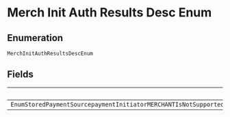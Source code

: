 
# Merch Init Auth Results Desc Enum

## Enumeration

`MerchInitAuthResultsDescEnum`

## Fields

| Name |
|  --- |
| `EnumStoredPaymentSourcepaymentInitiatorMERCHANTIsNotSupportedIf3DSecureAuthenticationResultsArePresentInTheOrder3DSecureAuthenticationResultsCanBePresentInTheOrderOnlyWhenCustomerIsThePaymentInitiatorItIsSemanticallyIncorrectToPerformAMerchantInitiatedPaymentWith3DSecureAuthenticationResultsIsTheOrder` |

